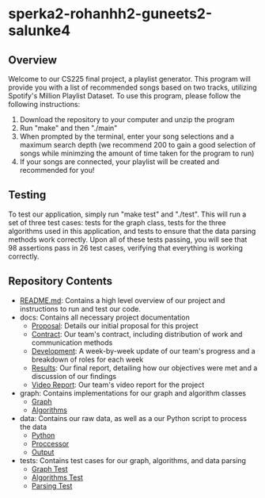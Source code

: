 # sperka2-rohanhh2-guneets2-salunke4

## Overview

Welcome to our CS225 final project, a playlist generator. This program will provide you with a list of recommended songs based on two tracks, utilizing Spotify's Million Playlist Dataset. To use this program, please follow the following instructions:

1. Download the repository to your computer and unzip the program
2. Run "make" and then "./main"
3. When prompted by the terminal, enter your song selections and a maximum search depth (we recommend 200 to gain a good selection of songs while minimzing the amount of time taken for the program to run)
4. If your songs are connected, your playlist will be created and recommended for you!

## Testing

To test our application, simply run "make test" and "./test". This will run a set of three test cases: tests for the graph class, tests for the three algorithms used in this application, and tests to ensure that the data parsing methods work correctly. Upon all of these tests passing, you will see that 98 assertions pass in 26 test cases, verifying that everything is working correctly. 

## Repository Contents

* [README.md](https://github-dev.cs.illinois.edu/cs225-fa21/sperka2-rohanhh2-guneets2-salunke4/blob/main/README.md): Contains a high level overview of our project and instructions to run and test our code.
* docs: Contains all necessary project documentation
    * [Proposal](https://github-dev.cs.illinois.edu/cs225-fa21/sperka2-rohanhh2-guneets2-salunke4/blob/main/docs/project_proposal.md): Details our initial proposal for this project
    * [Contract](https://github-dev.cs.illinois.edu/cs225-fa21/sperka2-rohanhh2-guneets2-salunke4/blob/main/docs/team_contract.md): Our team's contract, including distribution of work and communication methods
    * [Development](https://github-dev.cs.illinois.edu/cs225-fa21/sperka2-rohanhh2-guneets2-salunke4/blob/main/docs/development.md): A week-by-week update of our team's progress and a breakdown of roles for each week
    * [Results](https://github-dev.cs.illinois.edu/cs225-fa21/sperka2-rohanhh2-guneets2-salunke4/blob/main/docs/results.md): Our final report, detailing how our objectives were met and a discussion of our findings
    * [Video Report](https://github-dev.cs.illinois.edu/cs225-fa21/sperka2-rohanhh2-guneets2-salunke4/blob/main/docs/final_recording.mp4): Our team's video report for the project
* graph: Contains implementations for our graph and algorithm classes
    * [Graph](https://github-dev.cs.illinois.edu/cs225-fa21/sperka2-rohanhh2-guneets2-salunke4/blob/main/graph/graph.cpp)
    * [Algorithms](https://github-dev.cs.illinois.edu/cs225-fa21/sperka2-rohanhh2-guneets2-salunke4/blob/main/graph/algorithms.cpp)
* data: Contains our raw data, as well as a our Python script to process the data
    * [Python](https://github-dev.cs.illinois.edu/cs225-fa21/sperka2-rohanhh2-guneets2-salunke4/blob/main/data/cleaner.py)
    * [Proccessor](https://github-dev.cs.illinois.edu/cs225-fa21/sperka2-rohanhh2-guneets2-salunke4/blob/main/data/data.cpp)
    * [Output](https://github-dev.cs.illinois.edu/cs225-fa21/sperka2-rohanhh2-guneets2-salunke4/blob/main/data/output.json)
* tests: Contains test cases for our graph, algorithms, and data parsing
    * [Graph Test](https://github-dev.cs.illinois.edu/cs225-fa21/sperka2-rohanhh2-guneets2-salunke4/blob/main/tests/test_graph.cpp)
    * [Algorithms Test](https://github-dev.cs.illinois.edu/cs225-fa21/sperka2-rohanhh2-guneets2-salunke4/blob/main/tests/test_algorithms.cpp)
    * [Parsing Test](https://github-dev.cs.illinois.edu/cs225-fa21/sperka2-rohanhh2-guneets2-salunke4/blob/main/tests/test_parsing.cpp)



